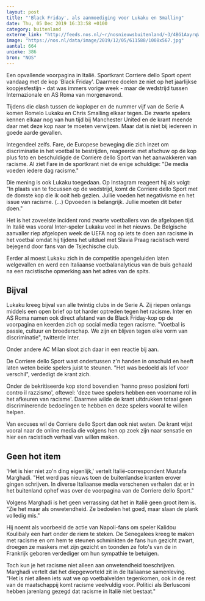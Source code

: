 ```yaml
---
layout: post
title: "'Black Friday', als aanmoediging voor Lukaku en Smalling"
date: Thu, 05 Dec 2019 16:33:58 +0100
category: buitenland
externe_link: "http://feeds.nos.nl/~r/nosnieuwsbuitenland/~3/4BG1AayrqWs/2313397"
image: "https://nos.nl/data/image/2019/12/05/611588/1008x567.jpg"
aantal: 664
unieke: 386
bron: "NOS"
---
```


<p>Een opvallende voorpagina in Italië. Sportkrant Corriere dello Sport opent vandaag met de kop 'Black Friday'. Daarmee doelen ze niet op het jaarlijkse koopjesfestijn - dat was immers vorige week - maar de wedstrijd tussen Internazionale en AS Roma van morgenavond.</p>
<p>Tijdens die clash tussen de koploper en de nummer vijf van de Serie A komen Romelo Lukaku en Chris Smalling elkaar tegen. De zwarte spelers kennen elkaar nog van hun tijd bij Manchester United en de krant meende daar met deze kop naar te moeten verwijzen. Maar dat is niet bij iedereen in goede aarde gevallen.</p>
<p>Integendeel zelfs. Fare, de Europese beweging die zich inzet om discriminatie in het voetbal te bestrijden, reageerde met afschuw op de kop plus foto en beschuldigde de Corriere dello Sport van het aanwakkeren van racisme. Al ziet Fare in de sportkrant niet de enige schuldige: "De media voeden iedere dag racisme."</p>
<p>Die mening is ook Lukaku toegedaan. Op Instagram reageert hij als volgt: "In plaats van te focussen op de wedstrijd, komt de Corriere dello Sport met de domste kop die ik ooit heb gezien. Jullie voeden het negativisme en het issue van racisme. (...) Opvoeden is belangrijk. Jullie moeten dit beter doen."</p>
<p>Het is het zoveelste incident rond zwarte voetballers van de afgelopen tijd. In Italië was vooral Inter-speler Lukaku veel in het nieuws. De Belgische aanvaller riep afgelopen week de UEFA nog op iets te doen aan racisme in het voetbal omdat hij tijdens het uitduel met Slavia Praag racistisch werd bejegend door fans van de Tsjechische club.</p>
<p>Eerder al moest Lukaku zich in de competitie apengeluiden laten welgevallen en werd een Italiaanse voetbalanalyticus van de buis gehaald na een racistische opmerking aan het adres van de spits.</p>
<h2>Bijval</h2>
<p>Lukaku kreeg bijval van alle twintig clubs in de Serie A. Zij riepen onlangs middels een open brief op tot harder optreden tegen het racisme. Inter en AS Roma namen ook direct afstand van de Black Friday-kop op de voorpagina en keerden zich op social media tegen racisme. "Voetbal is passie, cultuur en broederschap. We zijn en blijven tegen elke vorm van discriminatie", twitterde Inter.</p>
<p>Onder andere AC Milan sloot zich daar in een reactie bij aan.</p>
<p>De Corriere dello Sport wast ondertussen z'n handen in onschuld en heeft laten weten beide spelers juist te steunen. "Het was bedoeld als lof voor verschil", verdedigt de krant zich.</p>
<p>Onder de bekritiseerde kop stond bovendien 'hanno preso posizioni forti contro il razzismo', oftewel: 'deze twee spelers hebben een voorname rol in het afkeuren van racisme'. Daarmee wilde de krant uitdrukken totaal geen discriminerende bedoelingen te hebben en deze spelers vooral te willen helpen.</p>
<p>Van excuses wil de Corriere dello Sport dan ook niet weten. De krant wijst vooral naar de online media die volgens hen op zoek zijn naar sensatie en hier een racistisch verhaal van willen maken.</p>
<h2>Geen hot item</h2>
<p>'Het is hier niet zo'n ding eigenlijk,' vertelt Italië-correspondent Mustafa Marghadi. "Het werd pas nieuws toen de buitenlandse kranten erover gingen schrijven. In diverse Italiaanse media verschenen verhalen dat er in het buitenland ophef was over de voorpagina van de Corriere dello Sport."</p>
<p>Volgens Marghadi is het geen verrassing dat het in Italië geen groot item is. "Zie het maar als onwetendheid. Ze bedoelen het goed, maar slaan de plank volledig mis."</p>
<p>Hij noemt als voorbeeld de actie van Napoli-fans om speler Kalidou Koulibaly een hart onder de riem te steken. De Senegalees kreeg te maken met racisme en om hem te steunen schminkten de fans hun gezicht zwart, droegen ze maskers met zijn gezicht en toonden ze foto's van de in Frankrijk geboren verdediger om hun sympathie te betuigen.</p>
<p>Toch kun je het racisme niet alleen aan onwetendheid toeschrijven. Marghadi vertelt dat het diepgeworteld zit in de Italiaanse samenleving. "Het is niet alleen iets wat we op voetbalvelden tegenkomen, ook in de rest van de maatschappij komt racisme veelvuldig voor. Politici als Berlusconi hebben jarenlang gezegd dat racisme in Italië niet bestaat."</p><img src="http://feeds.feedburner.com/~r/nosnieuwsbuitenland/~4/4BG1AayrqWs" height="1" width="1" alt=""/>
